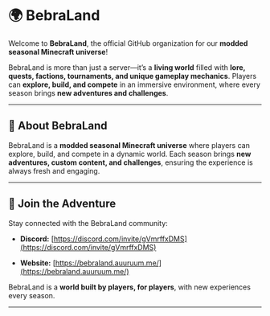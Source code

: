 # 🌍 BebraLand

Welcome to **BebraLand**, the official GitHub organization for our **modded seasonal Minecraft universe**!

BebraLand is more than just a server—it’s a **living world** filled with **lore, quests, factions, tournaments, and unique gameplay mechanics**. Players can **explore, build, and compete** in an immersive environment, where every season brings **new adventures and challenges**.

---

## 🏰 About BebraLand

BebraLand is a **modded seasonal Minecraft universe** where players can explore, build, and compete in a dynamic world. Each season brings **new adventures, custom content, and challenges**, ensuring the experience is always fresh and engaging.

---

## 🌟 Join the Adventure

Stay connected with the BebraLand community:

- **Discord:** [https://discord.com/invite/gVmrffxDMS](https://discord.com/invite/gVmrffxDMS)
    
- **Website:** [https://bebraland.auuruum.me/](https://bebraland.auuruum.me/)
    

BebraLand is a **world built by players, for players**, with new experiences every season.

---
